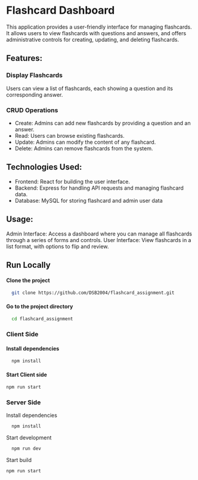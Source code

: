 
# Flashcard Dashboard

This application provides a user-friendly interface for managing flashcards. It allows users to view flashcards with questions and answers, and offers administrative controls for creating, updating, and deleting flashcards.


## Features:

### Display Flashcards
Users can view a list of flashcards, each showing a question and its corresponding answer.

### CRUD Operations
- Create: Admins can add new flashcards by providing a question and an answer.
- Read: Users can browse existing flashcards.
- Update: Admins can modify the content of any flashcard.
- Delete: Admins can remove flashcards from the system.

## Technologies Used:

- Frontend: React for building the user interface.
- Backend: Express for handling API requests and managing flashcard data.
- Database: MySQL for storing flashcard and admin user data

## Usage:

Admin Interface: Access a dashboard where you can manage all flashcards through a series of forms and controls.
User Interface: View flashcards in a list format, with options to flip and review.

## Run Locally

#### Clone the project

```bash
  git clone https://github.com/DSB2004/flashcard_assignment.git
```

#### Go to the project directory

```bash
  cd flashcard_assignment
```



### Client Side

#### Install dependencies

```bash
  npm install
```

#### Start Client side

```bash
npm run start 
```

### Server Side

Install dependencies

```bash
  npm install
```

Start development

```bash
  npm run dev
```

Start build 

```bash
npm run start 
```

